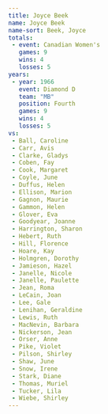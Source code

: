 ```yaml
---
title: Joyce Beek
name: Joyce Beek
name-sort: Beek, Joyce
totals:
 - event: Canadian Women's
   games: 9
   wins: 4
   losses: 5
years:
 - year: 1966
   event: Diamond D
   team: "MB"
   position: Fourth
   games: 9
   wins: 4
   losses: 5
vs:
 - Ball, Caroline
 - Carr, Avis
 - Clarke, Gladys
 - Coben, Fay
 - Cook, Margaret
 - Coyle, June
 - Duffus, Helen
 - Ellison, Marion
 - Gagnon, Maurie
 - Gammon, Helen
 - Glover, Eva
 - Goodyear, Joanne
 - Harrington, Sharon
 - Hebert, Ruth
 - Hill, Florence
 - Hoare, Kay
 - Holmgren, Dorothy
 - Jamieson, Hazel
 - Janelle, Nicole
 - Janelle, Paulette
 - Jean, Roma
 - LeCain, Joan
 - Lee, Gale
 - Lenihan, Geraldine
 - Lewis, Ruth
 - MacNevin, Barbara
 - Nickerson, Jean
 - Orser, Anne
 - Pike, Violet
 - Pilson, Shirley
 - Shaw, June
 - Snow, Irene
 - Stark, Diane
 - Thomas, Muriel
 - Tucker, Lila
 - Wiebe, Shirley
---
```

